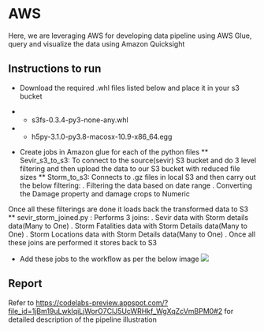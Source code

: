# AWS
Here, we are leveraging AWS for developing data pipeline using AWS Glue, query and visualize the data using Amazon Quicksight

## Instructions to run 
* Download the required .whl files listed below and place it in your s3 bucket
*   * s3fs-0.3.4-py3-none-any.whl
*   * h5py-3.1.0-py3.8-macosx-10.9-x86_64.egg

* Create jobs in Amazon glue for each of the python files 
** Sevir_s3_to_s3: To connect to the source(sevir) S3 bucket and do 3 level filtering and then upload the data to our S3 bucket with reduced file sizes 
** Storm_to_s3: Connects to .gz files in local S3 and then carry out the below filtering:
. Filtering the data based on date range
. Converting the Damage property and damage crops to Numeric 

Once all these filterings are done it loads back the transformed data to S3
** sevir_storm_joined.py : Performs 3 joins:
. Sevir data with Storm details data(Many to One)
. Storm Fatalities data with Storm Details data(Many to One)
. Storm Locations data with Storm Details data(Many to One)
. Once all these joins are performed it stores back to S3

* Add these jobs to the workflow as per the below image
![](images/flow.png)

## Report
Refer to https://codelabs-preview.appspot.com/?file_id=1jBm19uLwkIqiLjWorO7ClJ5UcWRHkf_WgXqZcVmBPM0#2 for detailed description of the pipeline illustration

